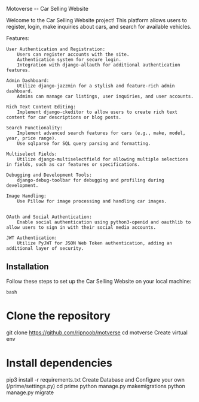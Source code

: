 Motoverse -- Car Selling Website

Welcome to the Car Selling Website project! This platform allows users to register, login, make inquiries about cars, and search for available vehicles.

Features:

    User Authentication and Registration:
        Users can register accounts with the site.
        Authentication system for secure login.
        Integration with django-allauth for additional authentication features.

    Admin Dashboard:
        Utilize django-jazzmin for a stylish and feature-rich admin dashboard.
        Admins can manage car listings, user inquiries, and user accounts.

    Rich Text Content Editing:
        Implement django-ckeditor to allow users to create rich text content for car descriptions or blog posts.

    Search Functionality:
        Implement advanced search features for cars (e.g., make, model, year, price range).
        Use sqlparse for SQL query parsing and formatting.

    Multiselect Fields:
        Utilize django-multiselectfield for allowing multiple selections in fields, such as car features or specifications.

    Debugging and Development Tools:
        django-debug-toolbar for debugging and profiling during development.

    Image Handling:
        Use Pillow for image processing and handling car images.


    OAuth and Social Authentication:
        Enable social authentication using python3-openid and oauthlib to allow users to sign in with their social media accounts.

    JWT Authentication:
        Utilize PyJWT for JSON Web Token authentication, adding an additional layer of security.


## Installation

Follow these steps to set up the Car Selling Website on your local machine:

```bash```
# Clone the repository
git clone https://github.com/ripnoob/motverse
cd motverse
Create virtual env

# Install dependencies
pip3 install -r requirements.txt
Create Database and Configure your own (/prime/settings.py)
cd prime
python manage.py makemigrations
python manage.py migrate

 
